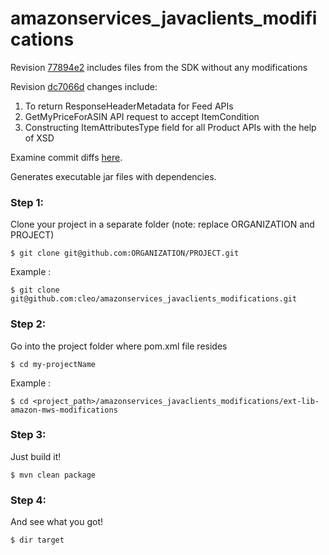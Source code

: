 # amazonservices_javaclients_modifications

Revision [77894e2](https://github.com/cleo/amazonservices_javaclients_modifications/tree/77894e28fd7bac540413568edd5e0765f3e73637)
includes files from the SDK without any modifications


Revision [dc7066d](https://github.com/cleo/amazonservices_javaclients_modifications/tree/dc7066db8265e79b9463aa8ecc1bf1021a9cda03)
changes include:

1. To return ResponseHeaderMetadata for Feed APIs 
2. GetMyPriceForASIN API request to accept ItemCondition 
3. Constructing ItemAttributesType field for all Product APIs with the help of XSD

Examine commit diffs [here](https://github.com/cleo/amazonservices_javaclients_modifications/commit/dc7066db8265e79b9463aa8ecc1bf1021a9cda03).

Generates executable jar files with dependencies.

### Step 1: 
Clone your project in a separate folder
(note: replace ORGANIZATION and PROJECT)

```
$ git clone git@github.com:ORGANIZATION/PROJECT.git
```

Example :

```
$ git clone git@github.com:cleo/amazonservices_javaclients_modifications.git
```

### Step 2:
Go into the project folder where pom.xml file resides

```
$ cd my-projectName
```

Example : 

```
$ cd <project_path>/amazonservices_javaclients_modifications/ext-lib-amazon-mws-modifications
```

### Step 3:
Just build it!

```
$ mvn clean package
```

### Step 4:
And see what you got!

```
$ dir target 
```